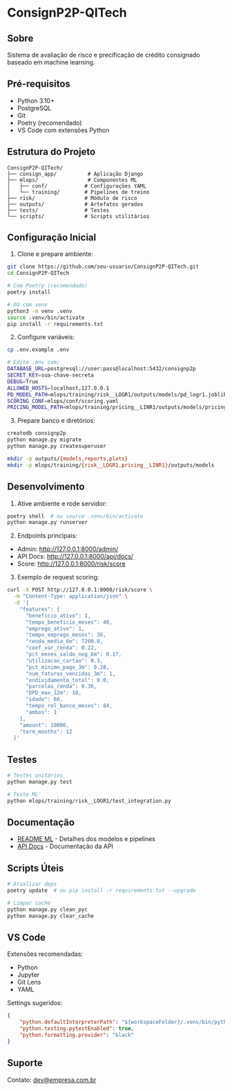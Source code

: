 # ConsignP2P-QITech

## Sobre
Sistema de avaliação de risco e precificação de crédito consignado baseado em machine learning.

## Pré-requisitos

- Python 3.10+
- PostgreSQL
- Git
- Poetry (recomendado)
- VS Code com extensões Python

## Estrutura do Projeto
```
ConsignP2P-QITech/
├── consign_app/          # Aplicação Django
├── mlops/                # Componentes ML
│   ├── conf/            # Configurações YAML
│   └── training/        # Pipelines de treino
├── risk/                # Módulo de risco
├── outputs/             # Artefatos gerados
├── tests/               # Testes
└── scripts/             # Scripts utilitários
```

## Configuração Inicial

1. Clone e prepare ambiente:
```bash
git clone https://github.com/seu-usuario/ConsignP2P-QITech.git
cd ConsignP2P-QITech

# Com Poetry (recomendado)
poetry install

# OU com venv
python3 -m venv .venv
source .venv/bin/activate
pip install -r requirements.txt
```

2. Configure variáveis:
```bash
cp .env.example .env

# Edite .env com:
DATABASE_URL=postgresql://user:pass@localhost:5432/consignp2p
SECRET_KEY=sua-chave-secreta
DEBUG=True
ALLOWED_HOSTS=localhost,127.0.0.1
PD_MODEL_PATH=mlops/training/risk__LOGR1/outputs/models/pd_logr1.joblib
SCORING_CONF=mlops/conf/scoring.yaml
PRICING_MODEL_PATH=mlops/training/pricing__LINR1/outputs/models/pricing_linr1.joblib
```

3. Prepare banco e diretórios:
```bash
createdb consignp2p
python manage.py migrate
python manage.py createsuperuser

mkdir -p outputs/{models,reports,plots}
mkdir -p mlops/training/{risk__LOGR1,pricing__LINR1}/outputs/models
```

## Desenvolvimento

1. Ative ambiente e rode servidor:
```bash
poetry shell  # ou source .venv/bin/activate
python manage.py runserver
```

2. Endpoints principais:
- Admin: http://127.0.0.1:8000/admin/
- API Docs: http://127.0.0.1:8000/api/docs/
- Score: http://127.0.0.1:8000/risk/score

3. Exemplo de request scoring:
```bash
curl -X POST http://127.0.0.1:8000/risk/score \
  -H "Content-Type: application/json" \
  -d '{
    "features": {
      "beneficio_ativo": 1,
      "tempo_beneficio_meses": 48,
      "emprego_ativo": 1,
      "tempo_emprego_meses": 36,
      "renda_media_6m": 7200.0,
      "coef_var_renda": 0.22,
      "pct_meses_saldo_neg_6m": 0.17,
      "utilizacao_cartao": 0.3,
      "pct_minimo_pago_3m": 0.28,
      "num_faturas_vencidas_3m": 1,
      "endividamento_total": 0.0,
      "parcelas_renda": 0.36,
      "DPD_max_12m": 10,
      "idade": 60,
      "tempo_rel_banco_meses": 84,
      "ambos": 1
    },
    "amount": 10000,
    "term_months": 12
  }'
```

## Testes

```bash
# Testes unitários
python manage.py test

# Teste ML
python mlops/training/risk__LOGR1/test_integration.py
```

## Documentação

- [README ML](mlops/README.md) - Detalhes dos modelos e pipelines
- [API Docs](docs/api.md) - Documentação da API

## Scripts Úteis

```bash
# Atualizar deps
poetry update  # ou pip install -r requirements.txt --upgrade

# Limpar cache
python manage.py clean_pyc
python manage.py clear_cache
```

## VS Code

Extensões recomendadas:
- Python
- Jupyter
- Git Lens
- YAML

Settings sugeridos:
```json
{
    "python.defaultInterpreterPath": "${workspaceFolder}/.venv/bin/python",
    "python.testing.pytestEnabled": true,
    "python.formatting.provider": "black"
}
```

## Suporte

Contato: dev@empresa.com.br
